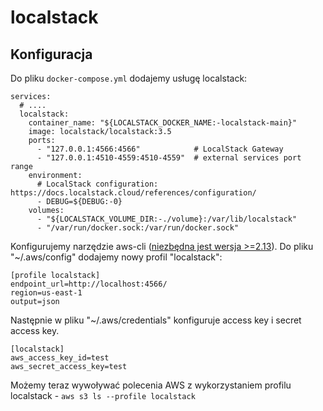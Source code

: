 # localstack

## Konfiguracja

Do pliku `docker-compose.yml` dodajemy usługę localstack:

```
services:
  # ....
  localstack:
    container_name: "${LOCALSTACK_DOCKER_NAME:-localstack-main}"
    image: localstack/localstack:3.5
    ports:
      - "127.0.0.1:4566:4566"            # LocalStack Gateway
      - "127.0.0.1:4510-4559:4510-4559"  # external services port range
    environment:
      # LocalStack configuration: https://docs.localstack.cloud/references/configuration/
      - DEBUG=${DEBUG:-0}
    volumes:
      - "${LOCALSTACK_VOLUME_DIR:-./volume}:/var/lib/localstack"
      - "/var/run/docker.sock:/var/run/docker.sock"
```

Konfigurujemy narzędzie aws-cli ([niezbędna jest wersja >=2.13](https://github.com/aws/aws-cli/issues/1270#issuecomment-1626070761)).
Do pliku "~/.aws/config" dodajemy nowy profil "localstack":
```
[profile localstack]
endpoint_url=http://localhost:4566/
region=us-east-1
output=json
```

Następnie w pliku "~/.aws/credentials" konfiguruje access key i secret access key.

```
[localstack]
aws_access_key_id=test
aws_secret_access_key=test
```

Możemy teraz wywoływać polecenia AWS z wykorzystaniem profilu localstack - `aws s3 ls --profile localstack`
